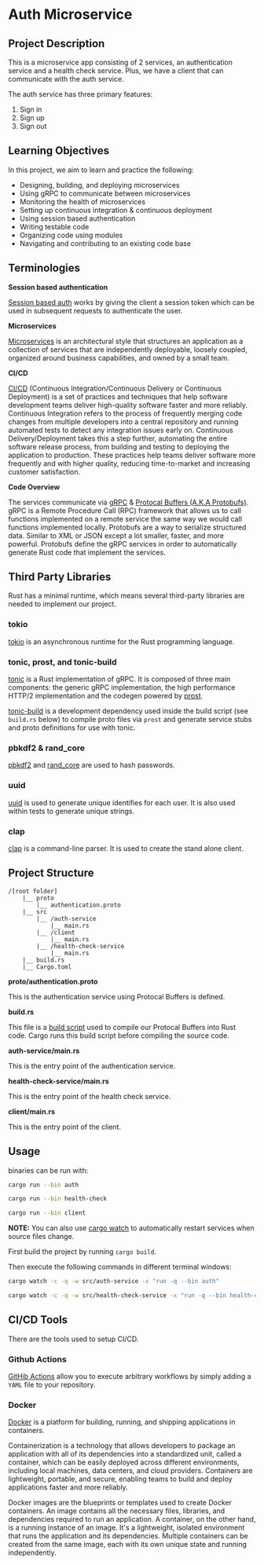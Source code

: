 # Auth Microservice

## Project Description
This is a microservice app consisting of 2 services, an authentication service and a health check service. Plus, we have a client that can communicate with the auth service.

The auth service has three primary features:
1. Sign in
2. Sign up
3. Sign out

## Learning Objectives
In this project, we aim to learn and practice the following:
* Designing, building, and deploying microservices
* Using gRPC to communicate between microservices
* Monitoring the health of microservices
* Setting up continuous integration & continuous deployment
* Using session based authentication
* Writing testable code
* Organizing code using modules
* Navigating and contributing to an existing code base

## Terminologies

__Session based authentication__

[Session based auth](https://www.geeksforgeeks.org/session-vs-token-based-authentication/) works by giving the client a session token which can be used in subsequent requests to authenticate the user.

__Microservices__

[Microservices](https://microservices.io/) is an architectural style that structures an application as a collection of services that are independently deployable, loosely coupled, organized around business capabilities, and owned by a small team.

__CI/CD__

[CI/CD](https://www.redhat.com/en/topics/devops/what-is-ci-cd) (Continuous Integration/Continuous Delivery or Continuous Deployment) is a set of practices and techniques that help software development teams deliver high-quality software faster and more reliably. Continuous Integration refers to the process of frequently merging code changes from multiple developers into a central repository and running automated tests to detect any integration issues early on. Continuous Delivery/Deployment takes this a step further, automating the entire software release process, from building and testing to deploying the application to production. These practices help teams deliver software more frequently and with higher quality, reducing time-to-market and increasing customer satisfaction.


__Code Overview__

The services communicate via [gRPC](https://grpc.io/) & [Protocal Buffers (A.K.A Protobufs)](https://protobuf.dev/). gRPC is a Remote Procedure Call (RPC) framework that allows us to call functions implemented on a remote service the same way we would call functions implemented locally. Protobufs are a way to serialize structured data. Similar to XML or JSON except a lot smaller, faster, and more powerful. Protobufs define the gRPC services in order to automatically generate Rust code that implement the services.

## Third Party Libraries

Rust has a minimal runtime, which means several third-party libraries are needed to implement our project.

### tokio

[tokio](https://tokio.rs/) is an asynchronous runtime for the Rust programming language.

### tonic, prost, and tonic-build

[tonic](https://crates.io/crates/tonic) is a Rust implementation of gRPC. It is composed of three main components: the generic gRPC implementation, the high performance HTTP/2 implementation and the codegen powered by [prost](https://crates.io/crates/prost).

[tonic-build](https://crates.io/crates/tonic-build) is a development dependency used inside the build script (see `build.rs` below) to compile proto files via `prost` and generate service stubs and proto definitions for use with tonic.

### pbkdf2 & rand_core

[pbkdf2](https://crates.io/crates/pbkdf2) and [rand_core](https://crates.io/crates/rand_core) are used to hash passwords.

### uuid

[uuid](https://crates.io/crates/uuid) is used to generate unique identifies for each user. It is also used within tests to generate unique strings.

### clap

[clap](https://crates.io/crates/clap) is a command-line parser. It is used to create the stand alone client.

## Project Structure

```text
/[root folder]
    |__ proto
        |__ authentication.proto
    |__ src
        |__ /auth-service
            |__ main.rs
        |__ /client
            |__ main.rs
        |__ /health-check-service
            |__ main.rs
    |__ build.rs
    |__ Cargo.toml
```

**proto/authentication.proto**

This is the authentication service using Protocal Buffers is defined.

**build.rs**

This file is a [build script](https://doc.rust-lang.org/cargo/reference/build-scripts.html) used to compile our Protocal Buffers into Rust code. Cargo runs this build script before compiling the source code.

**auth-service/main.rs**

This is the entry point of the authentication service.

**health-check-service/main.rs**

This is the entry point of the health check service.

**client/main.rs**

This is the entry point of the client.


## Usage

binaries can be run with:
```bash
cargo run --bin auth
```
```bash
cargo run --bin health-check
```
```bash
cargo run --bin client
```

__NOTE:__ You can also use [cargo watch](https://github.com/watchexec/cargo-watch) to automatically restart services when source files change.

First build the project by running `cargo build`.

Then execute the following commands in different terminal windows:

```bash
cargo watch -c -q -w src/auth-service -x "run -q --bin auth"
```
```bash
cargo watch -c -q -w src/health-check-service -x "run -q --bin health-check"
```
## CI/CD Tools

There are the tools used to setup CI/CD.

### Github Actions

[GitHib Actions](https://docs.github.com/en/actions) allow you to execute arbitrary workflows by simply adding a `YAML` file to your repository.

### Docker

[Docker](https://www.docker.com/) is a platform for building, running, and shipping applications in containers. 

Containerization is a technology that allows developers to package an application with all of its dependencies into a standardized unit, called a container, which can be easily deployed across different environments, including local machines, data centers, and cloud providers. Containers are lightweight, portable, and secure, enabling teams to build and deploy applications faster and more reliably.

Docker images are the blueprints or templates used to create Docker containers. An image contains all the necessary files, libraries, and dependencies required to run an application. A container, on the other hand, is a running instance of an image. It's a lightweight, isolated environment that runs the application and its dependencies. Multiple containers can be created from the same image, each with its own unique state and running independently.
